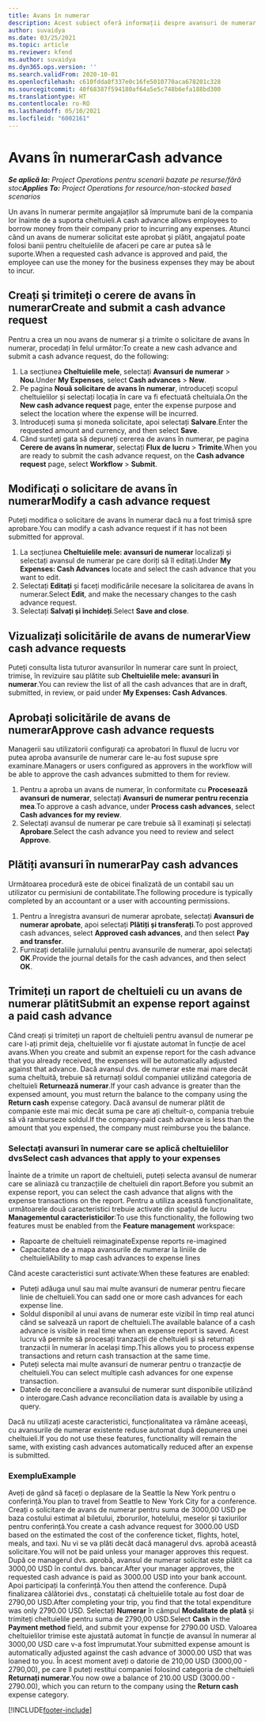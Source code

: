 ```yaml
---
title: Avans în numerar
description: Acest subiect oferă informații despre avansuri de numerar.
author: suvaidya
ms.date: 03/25/2021
ms.topic: article
ms.reviewer: kfend
ms.author: suvaidya
ms.dyn365.ops.version: ''
ms.search.validFrom: 2020-10-01
ms.openlocfilehash: c610fdda8f337e0c16fe5010770aca678201c328
ms.sourcegitcommit: 40f68387f594180af64a5e5c748b6efa188bd300
ms.translationtype: HT
ms.contentlocale: ro-RO
ms.lasthandoff: 05/10/2021
ms.locfileid: "6002161"
---
```

# <a name="cash-advance"></a><span data-ttu-id="f0f66-103">Avans în numerar</span><span class="sxs-lookup"><span data-stu-id="f0f66-103">Cash advance</span></span>

<span data-ttu-id="f0f66-104">_**Se aplică la:** Project Operations pentru scenarii bazate pe resurse/fără stoc_</span><span class="sxs-lookup"><span data-stu-id="f0f66-104">_**Applies To:** Project Operations for resource/non-stocked based scenarios_</span></span>

<span data-ttu-id="f0f66-105">Un avans în numerar permite angajaților să împrumute bani de la compania lor înainte de a suporta cheltuieli.</span><span class="sxs-lookup"><span data-stu-id="f0f66-105">A cash advance allows employees to borrow money from their company prior to incurring any expenses.</span></span> <span data-ttu-id="f0f66-106">Atunci când un avans de numerar solicitat este aprobat și plătit, angajatul poate folosi banii pentru cheltuielile de afaceri pe care ar putea să le suporte.</span><span class="sxs-lookup"><span data-stu-id="f0f66-106">When a requested cash advance is approved and paid, the employee can use the money for the business expenses they may be about to incur.</span></span> 

## <a name="create-and-submit-a-cash-advance-request"></a><span data-ttu-id="f0f66-107">Creați și trimiteți o cerere de avans în numerar</span><span class="sxs-lookup"><span data-stu-id="f0f66-107">Create and submit a cash advance request</span></span>
<span data-ttu-id="f0f66-108">Pentru a crea un nou avans de numerar și a trimite o solicitare de avans în numerar, procedați în felul următor:</span><span class="sxs-lookup"><span data-stu-id="f0f66-108">To create a new cash advance and submit a cash advance request, do the following:</span></span> 

1. <span data-ttu-id="f0f66-109">La secțiunea **Cheltuielile mele**, selectați **Avansuri de numerar** > **Nou**.</span><span class="sxs-lookup"><span data-stu-id="f0f66-109">Under **My Expenses**, select **Cash advances** > **New**.</span></span> 
2. <span data-ttu-id="f0f66-110">Pe pagina **Nouă solicitare de avans în numerar**, introduceți scopul cheltuielilor și selectați locația în care va fi efectuată cheltuiala.</span><span class="sxs-lookup"><span data-stu-id="f0f66-110">On the **New cash advance request** page, enter the expense purpose and select the location where the expense will be incurred.</span></span>
3. <span data-ttu-id="f0f66-111">Introduceți suma și moneda solicitate, apoi selectați **Salvare**.</span><span class="sxs-lookup"><span data-stu-id="f0f66-111">Enter the requested amount and currency, and then select **Save**.</span></span> 
4. <span data-ttu-id="f0f66-112">Când sunteți gata să depuneți cererea de avans în numerar, pe pagina **Cerere de avans în numerar**, selectați **Flux de lucru** > **Trimite**.</span><span class="sxs-lookup"><span data-stu-id="f0f66-112">When you are ready to submit the cash advance request, on the **Cash advance request** page, select **Workflow** > **Submit**.</span></span>

## <a name="modify-a-cash-advance-request"></a><span data-ttu-id="f0f66-113">Modificați o solicitare de avans în numerar</span><span class="sxs-lookup"><span data-stu-id="f0f66-113">Modify a cash advance request</span></span>

<span data-ttu-id="f0f66-114">Puteți modifica o solicitare de avans în numerar dacă nu a fost trimisă spre aprobare.</span><span class="sxs-lookup"><span data-stu-id="f0f66-114">You can modify a cash advance request if it has not been submitted for approval.</span></span>

1. <span data-ttu-id="f0f66-115">La secțiunea **Cheltuielile mele: avansuri de numerar** localizați și selectați avansul de numerar pe care doriți să îl editați.</span><span class="sxs-lookup"><span data-stu-id="f0f66-115">Under **My Expenses: Cash Advances** locate and select the cash advance that you want to edit.</span></span>
2. <span data-ttu-id="f0f66-116">Selectați **Editați** și faceți modificările necesare la solicitarea de avans în numerar.</span><span class="sxs-lookup"><span data-stu-id="f0f66-116">Select **Edit**, and make the necessary changes to the cash advance request.</span></span> 
3. <span data-ttu-id="f0f66-117">Selectați **Salvați și închideți**.</span><span class="sxs-lookup"><span data-stu-id="f0f66-117">Select **Save and close**.</span></span>


## <a name="view-cash-advance-requests"></a><span data-ttu-id="f0f66-118">Vizualizați solicitările de avans de numerar</span><span class="sxs-lookup"><span data-stu-id="f0f66-118">View cash advance requests</span></span>
<span data-ttu-id="f0f66-119">Puteți consulta lista tuturor avansurilor în numerar care sunt în proiect, trimise, în revizuire sau plătite sub **Cheltuielile mele: avansuri în numerar**.</span><span class="sxs-lookup"><span data-stu-id="f0f66-119">You can review the list of all the cash advances that are in draft, submitted, in review, or paid under **My Expenses: Cash Advances**.</span></span> 

## <a name="approve-cash-advance-requests"></a><span data-ttu-id="f0f66-120">Aprobați solicitările de avans de numerar</span><span class="sxs-lookup"><span data-stu-id="f0f66-120">Approve cash advance requests</span></span>

<span data-ttu-id="f0f66-121">Managerii sau utilizatorii configurați ca aprobatori în fluxul de lucru vor putea aproba avansurile de numerar care le-au fost supuse spre examinare.</span><span class="sxs-lookup"><span data-stu-id="f0f66-121">Managers or users configured as approvers in the workflow will be able to approve the cash advances submitted to them for review.</span></span> 

1. <span data-ttu-id="f0f66-122">Pentru a aproba un avans de numerar, în conformitate cu **Procesează avansuri de numerar**, selectați **Avansuri de numerar pentru recenzia mea**.</span><span class="sxs-lookup"><span data-stu-id="f0f66-122">To approve a cash advance, under **Process cash advances**, select **Cash advances for my review**.</span></span>
2. <span data-ttu-id="f0f66-123">Selectați avansul de numerar pe care trebuie să îl examinați și selectați **Aprobare**.</span><span class="sxs-lookup"><span data-stu-id="f0f66-123">Select the cash advance you need to review and select **Approve**.</span></span>  

## <a name="pay-cash-advances"></a><span data-ttu-id="f0f66-124">Plătiți avansuri în numerar</span><span class="sxs-lookup"><span data-stu-id="f0f66-124">Pay cash advances</span></span> 
<span data-ttu-id="f0f66-125">Următoarea procedură este de obicei finalizată de un contabil sau un utilizator cu permisiuni de contabilitate.</span><span class="sxs-lookup"><span data-stu-id="f0f66-125">The following procedure is typically completed by an accountant or a user with accounting permissions.</span></span>

1. <span data-ttu-id="f0f66-126">Pentru a înregistra avansuri de numerar aprobate, selectați **Avansuri de numerar aprobate**, apoi selectați **Plătiți și transferați**.</span><span class="sxs-lookup"><span data-stu-id="f0f66-126">To post approved cash advances, select **Approved cash advances**, and then select **Pay and transfer**.</span></span>  
2. <span data-ttu-id="f0f66-127">Furnizați detaliile jurnalului pentru avansurile de numerar, apoi selectați **OK**.</span><span class="sxs-lookup"><span data-stu-id="f0f66-127">Provide the journal details for the cash advances, and then select **OK**.</span></span> 

## <a name="submit-an-expense-report-against-a-paid-cash-advance"></a><span data-ttu-id="f0f66-128">Trimiteți un raport de cheltuieli cu un avans de numerar plătit</span><span class="sxs-lookup"><span data-stu-id="f0f66-128">Submit an expense report against a paid cash advance</span></span> 

<span data-ttu-id="f0f66-129">Când creați și trimiteți un raport de cheltuieli pentru avansul de numerar pe care l-ați primit deja, cheltuielile vor fi ajustate automat în funcție de acel avans.</span><span class="sxs-lookup"><span data-stu-id="f0f66-129">When you create and submit an expense report for the cash advance that you already received, the expenses will be automatically adjusted against that advance.</span></span> <span data-ttu-id="f0f66-130">Dacă avansul dvs. de numerar este mai mare decât suma cheltuită, trebuie să returnați soldul companiei utilizând categoria de cheltuieli **Returnează numerar**.</span><span class="sxs-lookup"><span data-stu-id="f0f66-130">If your cash advance is greater than the expensed amount, you must return the balance to the company using the **Return cash** expense category.</span></span> <span data-ttu-id="f0f66-131">Dacă avansul de numerar plătit de companie este mai mic decât suma pe care ați cheltuit-o, compania trebuie să vă ramburseze soldul.</span><span class="sxs-lookup"><span data-stu-id="f0f66-131">If the company-paid cash advance is less than the amount that you expensed, the company must reimburse you the balance.</span></span> 

### <a name="select-cash-advances-that-apply-to-your-expenses"></a><span data-ttu-id="f0f66-132">Selectați avansuri în numerar care se aplică cheltuielilor dvs</span><span class="sxs-lookup"><span data-stu-id="f0f66-132">Select cash advances that apply to your expenses</span></span>
<span data-ttu-id="f0f66-133">Înainte de a trimite un raport de cheltuieli, puteți selecta avansul de numerar care se aliniază cu tranzacțiile de cheltuieli din raport.</span><span class="sxs-lookup"><span data-stu-id="f0f66-133">Before you submit an expense report, you can select the cash advance that aligns with the expense transactions on the report.</span></span> <span data-ttu-id="f0f66-134">Pentru a utiliza această funcționalitate, următoarele două caracteristici trebuie activate din spațiul de lucru **Managementul caracteristicilor**:</span><span class="sxs-lookup"><span data-stu-id="f0f66-134">To use this functionality, the following two features must be enabled from the **Feature management** workspace:</span></span>

  - <span data-ttu-id="f0f66-135">Rapoarte de cheltuieli reimaginate</span><span class="sxs-lookup"><span data-stu-id="f0f66-135">Expense reports re-imagined</span></span>
  - <span data-ttu-id="f0f66-136">Capacitatea de a mapa avansurile de numerar la liniile de cheltuieli</span><span class="sxs-lookup"><span data-stu-id="f0f66-136">Ability to map cash advances to expense lines</span></span>
 
 <span data-ttu-id="f0f66-137">Când aceste caracteristici sunt activate:</span><span class="sxs-lookup"><span data-stu-id="f0f66-137">When these features are enabled:</span></span>
 
  - <span data-ttu-id="f0f66-138">Puteți adăuga unul sau mai multe avansuri de numerar pentru fiecare linie de cheltuieli.</span><span class="sxs-lookup"><span data-stu-id="f0f66-138">You can sadd one or more cash advances for each expense line.</span></span>
  - <span data-ttu-id="f0f66-139">Soldul disponibil al unui avans de numerar este vizibil în timp real atunci când se salvează un raport de cheltuieli.</span><span class="sxs-lookup"><span data-stu-id="f0f66-139">The available balance of a cash advance is visible in real time when an expense report is saved.</span></span> <span data-ttu-id="f0f66-140">Acest lucru vă permite să procesați tranzacții de cheltuieli și să returnați tranzacții în numerar în același timp.</span><span class="sxs-lookup"><span data-stu-id="f0f66-140">This allows you to process expense transactions and return cash transaction at the same time.</span></span>
  - <span data-ttu-id="f0f66-141">Puteți selecta mai multe avansuri de numerar pentru o tranzacție de cheltuieli.</span><span class="sxs-lookup"><span data-stu-id="f0f66-141">You can select multiple cash advances for one expense transaction.</span></span>
  - <span data-ttu-id="f0f66-142">Datele de reconciliere a avansului de numerar sunt disponibile utilizând o interogare.</span><span class="sxs-lookup"><span data-stu-id="f0f66-142">Cash advance reconciliation data is available by using a query.</span></span> 
 
<span data-ttu-id="f0f66-143">Dacă nu utilizați aceste caracteristici, funcționalitatea va rămâne aceeași, cu avansurile de numerar existente reduse automat după depunerea unei cheltuieli.</span><span class="sxs-lookup"><span data-stu-id="f0f66-143">If you do not use these features, functionality will remain the same, with existing cash advances automatically reduced after an expense is submitted.</span></span>

### <a name="example"></a><span data-ttu-id="f0f66-144">Exemplu</span><span class="sxs-lookup"><span data-stu-id="f0f66-144">Example</span></span> 
<span data-ttu-id="f0f66-145">Aveți de gând să faceți o deplasare de la Seattle la New York pentru o conferință.</span><span class="sxs-lookup"><span data-stu-id="f0f66-145">You plan to travel from Seattle to New York City for a conference.</span></span> <span data-ttu-id="f0f66-146">Creați o solicitare de avans de numerar pentru suma de 3000,00 USD pe baza costului estimat al biletului, zborurilor, hotelului, meselor și taxiurilor pentru conferință.</span><span class="sxs-lookup"><span data-stu-id="f0f66-146">You create a cash advance request for 3000.00 USD based on the estimated the cost of the conference ticket, flights, hotel, meals, and taxi.</span></span> <span data-ttu-id="f0f66-147">Nu vi se va plăti decât dacă managerul dvs. aprobă această solicitare.</span><span class="sxs-lookup"><span data-stu-id="f0f66-147">You will not be paid unless your manager approves this request.</span></span> <span data-ttu-id="f0f66-148">După ce managerul dvs. aprobă, avansul de numerar solicitat este plătit ca 3000,00 USD în contul dvs. bancar.</span><span class="sxs-lookup"><span data-stu-id="f0f66-148">After your manager approves, the requested cash advance is paid as 3000.00 USD into your bank account.</span></span> <span data-ttu-id="f0f66-149">Apoi participați la conferință.</span><span class="sxs-lookup"><span data-stu-id="f0f66-149">You then attend the conference.</span></span> <span data-ttu-id="f0f66-150">După finalizarea călătoriei dvs., constatați că cheltuielile totale au fost doar de 2790,00 USD.</span><span class="sxs-lookup"><span data-stu-id="f0f66-150">After completing your trip, you find that the total expenditure was only 2790.00 USD.</span></span> <span data-ttu-id="f0f66-151">Selectați **Numerar** în câmpul **Modalitate de plată** și trimiteți cheltuielile pentru suma de 2790,00 USD.</span><span class="sxs-lookup"><span data-stu-id="f0f66-151">Select **Cash** in the **Payment method** field, and submit your expense for 2790.00 USD.</span></span> <span data-ttu-id="f0f66-152">Valoarea cheltuielilor trimise este ajustată automat în funcție de avansul în numerar al 3000,00 USD care v-a fost împrumutat.</span><span class="sxs-lookup"><span data-stu-id="f0f66-152">Your submitted expense amount is automatically adjusted against the cash advance of 3000.00 USD that was loaned to you.</span></span> <span data-ttu-id="f0f66-153">În acest moment aveți o datorie de 210,00 USD (3000,00 - 2790,00), pe care îl puteți restitui companiei folosind categoria de cheltuieli **Returnați numerar**.</span><span class="sxs-lookup"><span data-stu-id="f0f66-153">You now owe a balance of 210.00 USD (3000.00 - 2790.00), which you can return to the company using the **Return cash** expense category.</span></span>



[!INCLUDE[footer-include](../includes/footer-banner.md)]
